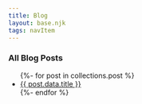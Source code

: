 ```yaml
---
title: Blog
layout: base.njk
tags: navItem
---
```


### All Blog Posts

<ul>
  {%- for post in collections.post %}
  <li>
  <a href="{{ post.url }}">
  {{ post.data.title }}
  </a>
  </li>
  {%- endfor %}
</ul>
